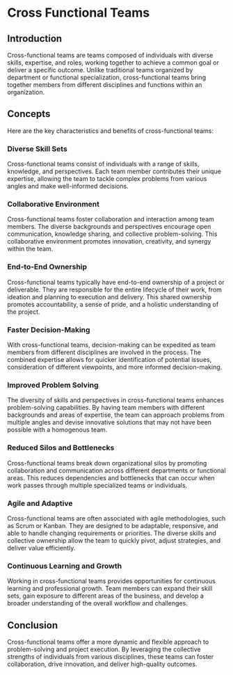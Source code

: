# Cross Functional Teams

## Introduction

Cross-functional teams are teams composed of individuals with diverse skills, expertise, and roles, working together to achieve a common goal or deliver a specific outcome. Unlike traditional teams organized by department or functional specialization, cross-functional teams bring together members from different disciplines and functions within an organization.

## Concepts

Here are the key characteristics and benefits of cross-functional teams:

### Diverse Skill Sets

Cross-functional teams consist of individuals with a range of skills, knowledge, and perspectives. Each team member contributes their unique expertise, allowing the team to tackle complex problems from various angles and make well-informed decisions.

### Collaborative Environment

Cross-functional teams foster collaboration and interaction among team members. The diverse backgrounds and perspectives encourage open communication, knowledge sharing, and collective problem-solving. This collaborative environment promotes innovation, creativity, and synergy within the team.

### End-to-End Ownership

Cross-functional teams typically have end-to-end ownership of a project or deliverable. They are responsible for the entire lifecycle of their work, from ideation and planning to execution and delivery. This shared ownership promotes accountability, a sense of pride, and a holistic understanding of the project.

### Faster Decision-Making

With cross-functional teams, decision-making can be expedited as team members from different disciplines are involved in the process. The combined expertise allows for quicker identification of potential issues, consideration of different viewpoints, and more informed decision-making.

### Improved Problem Solving

The diversity of skills and perspectives in cross-functional teams enhances problem-solving capabilities. By having team members with different backgrounds and areas of expertise, the team can approach problems from multiple angles and devise innovative solutions that may not have been possible with a homogenous team.

### Reduced Silos and Bottlenecks

Cross-functional teams break down organizational silos by promoting collaboration and communication across different departments or functional areas. This reduces dependencies and bottlenecks that can occur when work passes through multiple specialized teams or individuals.

### Agile and Adaptive

Cross-functional teams are often associated with agile methodologies, such as Scrum or Kanban. They are designed to be adaptable, responsive, and able to handle changing requirements or priorities. The diverse skills and collective ownership allow the team to quickly pivot, adjust strategies, and deliver value efficiently.

### Continuous Learning and Growth

Working in cross-functional teams provides opportunities for continuous learning and professional growth. Team members can expand their skill sets, gain exposure to different areas of the business, and develop a broader understanding of the overall workflow and challenges.

## Conclusion

Cross-functional teams offer a more dynamic and flexible approach to problem-solving and project execution. By leveraging the collective strengths of individuals from various disciplines, these teams can foster collaboration, drive innovation, and deliver high-quality outcomes.
